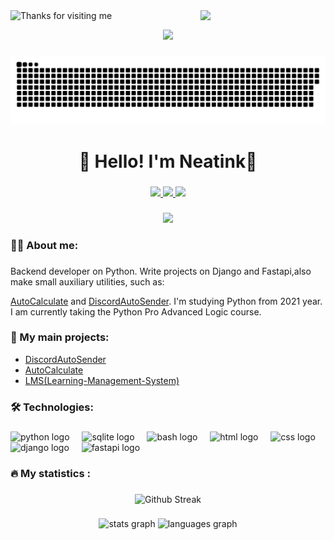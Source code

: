 
<img align='right' src='https://user-images.githubusercontent.com/5713670/87202985-820dcb80-c2b6-11ea-9f56-7ec461c497c3.gif' width='200"'>
<img height="120" alt="Thanks for visiting me" width="100%" src="https://raw.githubusercontent.com/BrunnerLivio/brunnerlivio/master/images/marquee.svg" />
<p align="center">
  <img src="https://capsule-render.vercel.app/api?type=waving&color=gradient&height=60&section=footer&width=100"/>
</p>

###

<p align="center">
 <img width="600" src="assets/github-snake.svg" alt="snake"/>
</p>

###

<h1 align="center">👋 Hello! I'm Neatink🌟 </h1>

###

<div align="center">
  <a href="https://t.me/neatinkgit" target="_blank">
    <img src="https://img.shields.io/badge/telegram-%26?style=for-the-badge&logo=telegram&logoColor=white&logoSize=25&color=%2326A5E4"/>
  </a>
  <a href="https://discord.com/users/692143380884488252" target="_blank">
    <img src="https://img.shields.io/badge/discord-%26?style=for-the-badge&logo=discord&logoColor=white&logoSize=25&color=%235865F2"/>
  </a>
  <a href="https://steamcommunity.com/id/neatink/" target="_blank">
    <img src="https://img.shields.io/badge/steam-%26?style=for-the-badge&logo=steam&logoColor=white&logoSize=25&color=%23000000"/>
  </a>
</div>

###

<div align="center">
  <img src="https://visitor-badge.laobi.icu/badge?page_id=neatink.neatink"  />
</div>

###
<h3 align="left">👩‍💻  About me: </h3>

###

<p align="left">Backend developer on Python. Write projects on Django and Fastapi,also make small auxiliary utilities, such as:

[AutoCalculate](https://github.com/Neatink/AutoCalculate) and
[DiscordAutoSender](https://github.com/Neatink/DiscordAutoSender). I'm studying Python from 2021 year. I am currently taking the Python Pro Advanced Logic course.</p>

###
<h3 align="left">📕 My main projects: </h3>

- [DiscordAutoSender](https://github.com/Neatink/DiscordAutoSender)
- [AutoCalculate](https://github.com/Neatink/AutoCalculate)
- [LMS(Learning-Management-System)](https://github.com/Neatink/Learning-Management-System)

###

<h3 align="left">🛠 Technologies:</h3>

###

<div align="left">
  <img src="https://media.discordapp.net/attachments/1370750567902613544/1428497125171265637/python-logo.png?ex=68f2b71e&is=68f1659e&hm=0da15da6d502dae3923320bd7fa84225575dda57adfe52b383101240704d4dcb&=&format=webp&quality=lossless" height="40" alt="python logo"  />
  <img width="12" />
  <img src="https://media.discordapp.net/attachments/1370750567902613544/1428497637635788800/sqlite-icon.png?ex=68f2b799&is=68f16619&hm=fd6252c8611ebd617156c902dbd64425efefe006550c3544d67aa502d18a62be&=&format=webp&quality=lossless" height="40" alt="sqlite logo"  />
  <img width="12" />
  <img src="https://cdn.simpleicons.org/gnubash/4EAA25" height="40" alt="bash logo"  />
  <img width="12" />
  <img src="https://cdn.jsdelivr.net/gh/devicons/devicon/icons/html5/html5-original.svg" height="40" alt="html logo"  />
  <img width="12" />
  <img src="https://cdn.jsdelivr.net/gh/devicons/devicon/icons/css3/css3-original.svg" height="40" alt="css logo"  />
  <img width="12" />
  <img src="https://media.discordapp.net/attachments/1370750567902613544/1428498113580105810/Django-Logo.png?ex=68f2b80a&is=68f1668a&hm=6a12f72aa6b36e015024784cc6c9a8f4c57ad2214f56208596a56dd5e1afef5d&=&format=webp&quality=lossless&width=1382&height=864" height="40" alt="django logo"  />
  <img width="12" />
  <img src="https://media.discordapp.net/attachments/1370750567902613544/1428497895656784054/logo-teal.png?ex=68f2b7d6&is=68f16656&hm=c444a82024f30f8b6b00e22a23337812edbba96c0a01e0329b01d5ce13c635dd&=&format=webp&quality=lossless" height="40" alt="fastapi logo"  />
  <img width="12" />
</div>

###

<h3 align="left">🔥   My statistics :</h3>

###

<div align="center">
  <img src="https://streak-stats.demolab.com?user=Neatink&theme=transparent&border_radius=5" height="220" alt="Github Streak"  />
</div>

###

<div align="center">
  <img src="https://github-readme-stats.vercel.app/api?username=neatink&hide_title=false&hide_rank=false&show_icons=true&include_all_commits=true&count_private=true&disable_animations=false&theme=github_dark&locale=en&hide_border=false&order=1" height="150" alt="stats graph"  />
  <img src="https://github-readme-stats.vercel.app/api/top-langs?username=neatink&locale=en&hide_title=false&layout=compact&card_width=320&langs_count=5&theme=github_dark&hide_border=false&order=2" height="150" alt="languages graph"  />
</div>

###